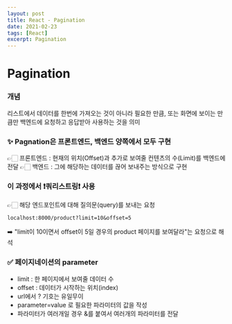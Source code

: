 ```yaml
---
layout: post
title: React - Pagination
date: 2021-02-23
tags: [React]
excerpt: Pagination
---
```


# Pagination

### 개념

리스트에서 데이터를 한번에 가져오는 것이 아니라 필요한 만큼, 또는 화면에 보이는 만큼만 백엔드에 요청하고 응답받아 사용하는 것을 의미

### ✨ Pagnation은 프론트엔드, 백엔드 양쪽에서 모두 구현

👉🏻 프론트엔드 : 현재의 위치(Offset)과 추가로 보여줄 컨텐츠의 수(Limit)를 백엔드에 전달
👉🏻 백엔드 : 그에 해당하는 데이터를 끊어 보내주는 방식으로 구현

### 이 과정에서 ❗️쿼리스트링❗️ 사용

👉🏻 해당 엔드포인트에 대해 질의문(query)를 보내는 요청

```
localhost:8000/product?limit=10&offset=5
```

➡️ "limit이 10이면서 offset이 5일 경우의 product 페이지를 보여달라"는 요청으로 해석

### ✅ 페이지네이션의 parameter

- limit : 한 페이지에서 보여줄 데이터 수
- offset : 데이터가 시작하는 위치(index)
- url에서 ? 기호는 유일무이
- parameter=value 로 필요한 파라미터의 값을 작성
- 파라미터가 여러개일 경우 &를 붙여서 여러개의 파라미터를 전달
